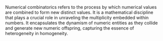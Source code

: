
Numerical combinatorics refers to the process by which numerical values are combined to form new distinct values. It is a mathematical discipline that plays a crucial role in unraveling the multiplicity embedded within numbers. It encapsulates the dynamism of numeric entities as they collide and generate new numeric offspring, capturing the essence of heterogeneity in homogeneity.

